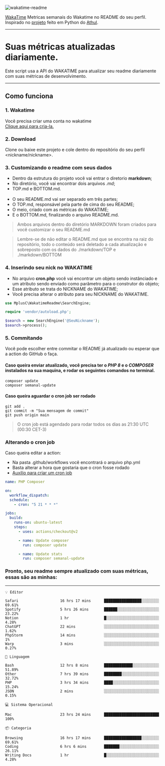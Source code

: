![wakatime-readme](https://socialify.git.ci/bymatheus/wakatime-readme/image?description=1&descriptionEditable=M%C3%A9tricas%20semanais%20do%20Wakatime%20no%20seu%20README%20de%20perfil.&font=KoHo&forks=1&language=1&owner=1&pattern=Signal&stargazers=1&theme=Dark)

[WakaTime](https://wakatime.com) Metricas semanais do Wakatime no README do seu perfil. <br>
Inspirado no [projeto](https://github.com/athul/waka-readme) feito em Python do [Athul](https://github.com/athul).
___

# Suas métricas atualizadas diariamente.
Este script usa a API do WAKATIME para atualizar seu readme diariamente com suas métricas de desenvolvimento.

___

## Como funciona

### 1. Wakatime
Você precisa criar uma conta no wakatime <br>
[Clique aqui para cria-la.](https://wakatime.com) 

### 2. Download
Clone ou baixe este projeto e cole dentro do repositório do seu perfil <nickname/nickname>.

### 3. Customizando o readme com seus dados
- Dentro da estrutura do projeto você vai entrar o diretorio **markdown**;  
- No diretório, você vai encontrar dois arquivos *.md*;
- TOP.md e BOTTOM.md.
<br><br>
- O seu README.md vai ser separado em três partes; 
- O TOP.md, responsável pela parte de cima do seu README;
- O meio, criado com as métricas do WAKATIME;
- E o BOTTOM.md, finalizando o arquivo README.md.<br>

> Ambos arquivos dentro do diretório MARKDOWN foram criados para você customizar o seu README.md

> Lembre-se de não editar o README.md que se encontra na raiz do repositório, todo o conteúdo será deletado a cada atualização e sobreposto com os dados do ./markdown/TOP e ./markdown/BOTTOM

### 4. Inserindo seu nick no WAKATIME
- No arquivo **cron.php** você vai encontrar um objeto sendo instânciado e um atributo sendo enviado como parâmetro para o construtor do objeto;
- Esse atributo se trata do NICKNAME do WAKATIME;
- Você precisa alterar o atributo para seu NICKNAME do WAKATIME.

```php
use MplusC\WakatimeReadme\SearchEngine;

require 'vendor/autoload.php';

$search = new SearchEngine('@SeuNickname');
$search->process();
```

### 5. Commitando
Você pode escolher entre commitar o README já atualizado ou esperar que a action do GitHub o faça. <br>

#### Caso queira enviar atualizado, você precisa ter o *PHP 8* e o *COMPOSER* instalados na sua maquina, e rodar os seguintes comandos no terminal.
```composer
composer update
composer semanal-update 
```

#### Caso queira aguardar o cron job ser rodado 
```git 
git add .
git commit -m "Sua mensagem de commit"
git push origin main
```

>O cron job está agendado para rodar todos os dias as 21:30 UTC (00:30 CET-3) 

### Alterando o cron job
Caso queira editar a action:

- Na pasta .github/workflows você encontrará o arquivo php.yml
- Basta alterar a hora que gostaria que o cron fosse rodado
- [Auxilio para criar um cron job](https://crontab.guru)

```yml
name: PHP Composer

on:
  workflow_dispatch:
  schedule:
    - cron: "5 21 * * *"

jobs:
  build:
    runs-on: ubuntu-latest
    steps:
      - uses: actions/checkout@v2

      - name: Update composer
        run: composer update

      - name: Update stats
        run: composer semanal-update
```

### Pronto, seu readme sempre atualizado com suas métricas, essas são as minhas:

___
```text
💡 Editor

Safari                   16 hrs 17 mins      █████████████████░░░░░░░░     69.61%
Spotify                  5 hrs 26 mins       ██████░░░░░░░░░░░░░░░░░░░     23.22%
Notion                   1 hr                █░░░░░░░░░░░░░░░░░░░░░░░░      4.28%
ChatGPT                  22 mins             ░░░░░░░░░░░░░░░░░░░░░░░░░      1.62%
PhpStorm                 14 mins             ░░░░░░░░░░░░░░░░░░░░░░░░░         1%
Warp                     3 mins              ░░░░░░░░░░░░░░░░░░░░░░░░░      0.27%
```
```text
💬 Linguagem

Bash                     12 hrs 8 mins       █████████████░░░░░░░░░░░░     51.89%
Other                    7 hrs 39 mins       ████████░░░░░░░░░░░░░░░░░     32.72%
PHP                      3 hrs 34 mins       ████░░░░░░░░░░░░░░░░░░░░░     15.24%
JSON                     2 mins              ░░░░░░░░░░░░░░░░░░░░░░░░░      0.15%
```
```text
💻 Sistema Operacional

Mac                      23 hrs 24 mins      █████████████████████████       100%
```
```text
📦 Categoria

Browsing                 16 hrs 17 mins      █████████████████░░░░░░░░     69.61%
Coding                   6 hrs 6 mins        ███████░░░░░░░░░░░░░░░░░░     26.11%
Writing Docs             1 hr                █░░░░░░░░░░░░░░░░░░░░░░░░      4.28%
```
